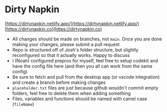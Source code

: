 # Dirty Napkin
[https://dirtynapkin.netlify.app/](https://dirtynapkin.netlify.app/)
[https://dirtynapkin.co](https://dirtynapkin.co)
- All changes should be made on branches, not `main`. Once you are done making your changes, please submit a pull request
- Repo is structured off of Josh's folder structure, but slightly reconfigured so that it actually works. Happy to discuss
- I (Noah) configured prepros for myself, feel free to setup codekit and have the config file here (and then you all can work from the same config)
- Be sure to fetch and pull from the desktop app (or vscode integration) and create a branch before making changes
- `placeholder.txt` files are just because github wouldn't commit empty folders, feel free to delete them when adding something
- Files, variables and functions should be named with camel case (`fileName`)